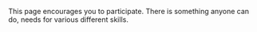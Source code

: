 This page encourages you to participate. There is something anyone can do, needs for various different skills.


